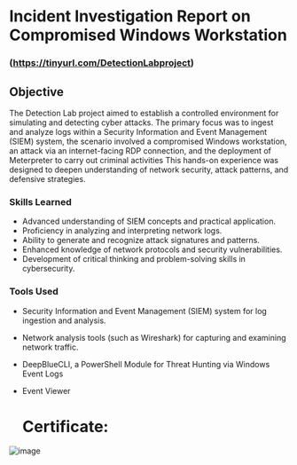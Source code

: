 # Incident Investigation Report on Compromised Windows Workstation

### (https://tinyurl.com/DetectionLabproject)

## Objective


The Detection Lab project aimed to establish a controlled environment for simulating and detecting cyber attacks. The primary focus was to ingest and analyze logs within a Security Information and Event Management (SIEM) system, the scenario involved a compromised Windows workstation, an attack via an internet-facing RDP connection, and the deployment of Meterpreter to carry out criminal activities This hands-on experience was designed to deepen understanding of network security, attack patterns, and defensive strategies.

### Skills Learned

- Advanced understanding of SIEM concepts and practical application.
- Proficiency in analyzing and interpreting network logs.
- Ability to generate and recognize attack signatures and patterns.
- Enhanced knowledge of network protocols and security vulnerabilities.
- Development of critical thinking and problem-solving skills in cybersecurity.

### Tools Used

- Security Information and Event Management (SIEM) system for log ingestion and analysis.
- Network analysis tools (such as Wireshark) for capturing and examining network traffic.
- DeepBlueCLI, a PowerShell Module for Threat Hunting via Windows Event Logs
- Event Viewer

  # Certificate:
![image](https://github.com/user-attachments/assets/d239e383-5935-47d6-8174-481425a44cc0)
